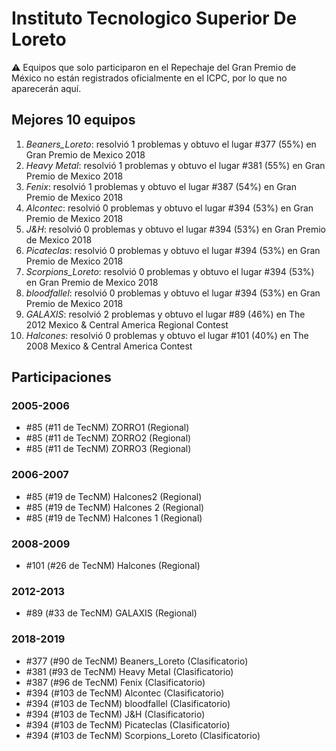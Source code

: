 # Instituto Tecnologico Superior De Loreto

:warning: Equipos que solo participaron en el Repechaje del Gran Premio de México no están registrados oficialmente en el ICPC, por lo que no aparecerán aquí.

## Mejores 10 equipos

1. _Beaners_Loreto_: resolvió 1 problemas y obtuvo el lugar #377 (55%) en Gran Premio de Mexico 2018
1. _Heavy Metal_: resolvió 1 problemas y obtuvo el lugar #381 (55%) en Gran Premio de Mexico 2018
1. _Fenix_: resolvió 1 problemas y obtuvo el lugar #387 (54%) en Gran Premio de Mexico 2018
1. _Alcontec_: resolvió 0 problemas y obtuvo el lugar #394 (53%) en Gran Premio de Mexico 2018
1. _J&H_: resolvió 0 problemas y obtuvo el lugar #394 (53%) en Gran Premio de Mexico 2018
1. _Picateclas_: resolvió 0 problemas y obtuvo el lugar #394 (53%) en Gran Premio de Mexico 2018
1. _Scorpions_Loreto_: resolvió 0 problemas y obtuvo el lugar #394 (53%) en Gran Premio de Mexico 2018
1. _bloodfallel_: resolvió 0 problemas y obtuvo el lugar #394 (53%) en Gran Premio de Mexico 2018
1. _GALAXIS_: resolvió 2 problemas y obtuvo el lugar #89 (46%) en The 2012 Mexico & Central America Regional Contest
1. _Halcones_: resolvió 0 problemas y obtuvo el lugar #101 (40%) en The 2008 Mexico & Central America Contest

## Participaciones

### 2005-2006

- #85 (#11 de TecNM) ZORRO1 (Regional)
- #85 (#11 de TecNM) ZORRO2 (Regional)
- #85 (#11 de TecNM) ZORRO3 (Regional)

### 2006-2007

- #85 (#19 de TecNM) Halcones2 (Regional)
- #85 (#19 de TecNM) Halcones 2 (Regional)
- #85 (#19 de TecNM) Halcones 1 (Regional)

### 2008-2009

- #101 (#26 de TecNM) Halcones (Regional)

### 2012-2013

- #89 (#33 de TecNM) GALAXIS (Regional)

### 2018-2019

- #377 (#90 de TecNM) Beaners_Loreto (Clasificatorio)
- #381 (#93 de TecNM) Heavy Metal (Clasificatorio)
- #387 (#96 de TecNM) Fenix (Clasificatorio)
- #394 (#103 de TecNM) Alcontec (Clasificatorio)
- #394 (#103 de TecNM) bloodfallel (Clasificatorio)
- #394 (#103 de TecNM) J&H (Clasificatorio)
- #394 (#103 de TecNM) Picateclas (Clasificatorio)
- #394 (#103 de TecNM) Scorpions_Loreto (Clasificatorio)



